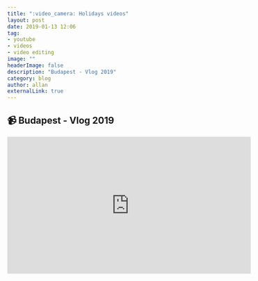 ```yaml
---
title: ":video_camera: Holidays videos"
layout: post
date: 2019-01-13 12:06
tag: 
- youtube
- videos
- video editing
image: ""
headerImage: false
description: "Budapest - Vlog 2019"
category: blog
author: allan
externalLink: true
---
```


## :video_camera: Budapest - Vlog 2019

<iframe width="560" height="315" src="https://www.youtube-nocookie.com/embed/lubeO-cuG6g" frameborder="0" allow="accelerometer; autoplay; encrypted-media; gyroscope; picture-in-picture" allowfullscreen></iframe>

